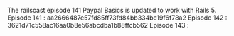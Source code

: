 The railscast episode 141 Paypal Basics is updated to work with Rails 5.
Episode 141 : aa2666487e57fd85ff73fd84bb334be19f6f78a2
Episode 142 : 3621d71c558ac16aa0b8e56abcdba1b88ffcb562
Episode 143 : 